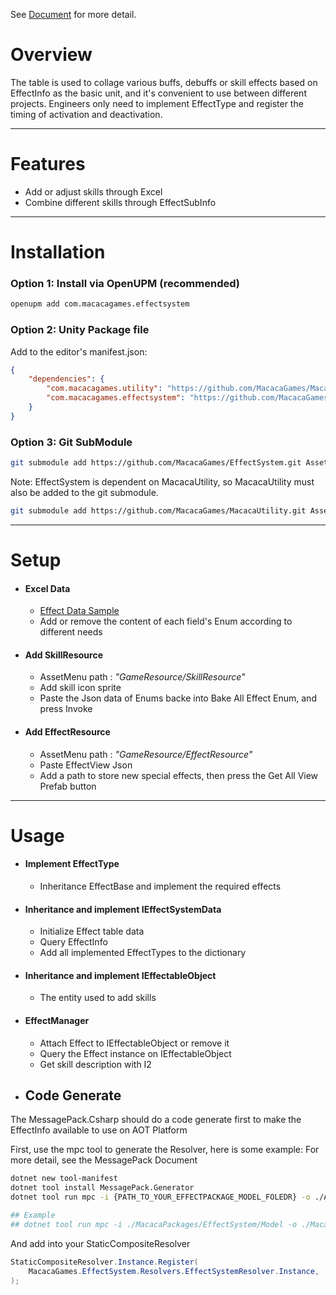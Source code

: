 See [Document](https://macacagames.github.io/EffectSystem/) for more detail.

# Overview
The table is used to collage various buffs, debuffs or skill effects based on EffectInfo as the basic unit, and it's convenient to use between different projects. Engineers only need to implement EffectType and register the timing of activation and deactivation.

---------
# Features
- Add or adjust skills through Excel
- Combine different skills through EffectSubInfo
---

# Installation
### Option 1: Install via OpenUPM (recommended)

```sh
openupm add com.macacagames.effectsystem
```

### Option 2: Unity Package file
Add to the editor's manifest.json:
```json
{
    "dependencies": {
        "com.macacagames.utility": "https://github.com/MacacaGames/MacacaUtility.git",
        "com.macacagames.effectsystem": "https://github.com/MacacaGames/EffectSystem.git"
    }
}
```

### Option 3: Git SubModule
```bash
git submodule add https://github.com/MacacaGames/EffectSystem.git Assets/MacacaEffectSystem
```
Note: EffectSystem is dependent on MacacaUtility, so MacacaUtility must also be added to the git submodule.
```bash
git submodule add https://github.com/MacacaGames/MacacaUtility.git Assets/MacacaUtility
```
---
# Setup
- #### Excel Data
    - [Effect Data Sample](https://docs.google.com/spreadsheets/d/1zYKiOlThAqTMVuUPHcxeQGX7rBRLp5E-49ci-GCZBa8/edit?usp=drive_link)
    - Add or remove the content of each field's Enum according to different needs
- #### Add SkillResource
    - AssetMenu path : _"GameResource/SkillResource"_
    - Add skill icon sprite
    - Paste the Json data of Enums backe into Bake All Effect Enum, and press Invoke
- #### Add EffectResource
    - AssetMenu path : _"GameResource/EffectResource"_
    - Paste EffectView Json
    - Add a path to store new special effects, then press the Get All View Prefab button
---
# Usage

- #### Implement EffectType
    - Inheritance EffectBase and implement the required effects

- #### Inheritance and implement IEffectSystemData
    - Initialize Effect table data
    - Query EffectInfo
    - Add all implemented EffectTypes to the dictionary

- #### Inheritance and implement IEffectableObject
    - The entity used to add skills

- #### EffectManager
    - Attach Effect to IEffectableObject or remove it
    - Query the Effect instance on IEffectableObject
    - Get skill description with I2


- ## Code Generate

The MessagePack.Csharp should do a code generate first to make the EffectInfo available to use on AOT Platform

First, use the mpc tool to generate the Resolver, here is some example: 
For more detail, see the MessagePack Document
```bash
dotnet new tool-manifest
dotnet tool install MessagePack.Generator
dotnet tool run mpc -i {PATH_TO_YOUR_EFFECTPACKAGE_MODEL_FOLEDR} -o ./Assets/EffectSystemResources/EffectSystem.Generated.cs -r EffectSystemResolver -n MacacaGames.EffectSystem

## Example
## dotnet tool run mpc -i ./MacacaPackages/EffectSystem/Model -o ./MacacaPackages/EffectSystem/Model/EffectSystem.Generated.cs -r EffectSystemResolver -n MacacaGames.EffectSystem
```

And add into your StaticCompositeResolver
```csharp
StaticCompositeResolver.Instance.Register(
    MacacaGames.EffectSystem.Resolvers.EffectSystemResolver.Instance,
);
```